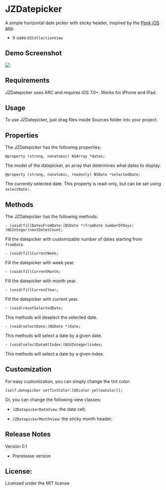 # JZDatepicker

A simple horizontal date picker with sticky header, inspired by the [Peek iOS app](https://itunes.apple.com/us/app/peek-tours-activities/id767696645?mt=8).

* It uses `UICollectionView`

## Demo Screenshot

<img src="https://github.com/haojianzong/JZDatepicker/blob/master/demo.gif" LOOP=INFINITE/>

## Requirements
JZDatepicker uses ARC and requires iOS 7.0+. Works for iPhone and iPad.

## Usage
To use JZDatepicker, just drag files inside Sources folder into your project.

## Properties
The JZDatepicker has the following properties:

    @property (strong, nonatomic) NSArray *dates;
The model of the datepicker, an array that determines what dates to display.

    @property (strong, nonatomic, readonly) NSDate *selectedDate;
The currently selected date. This property is read-only, but can be set using `selectDate:`.

## Methods

The JZDatepicker has the following methods:

    - (void)fillDatesFromDate:(NSDate *)fromDate numberOfDays:(NSInteger)nextDatesCount;
Fill the datepicker with customizable number of dates starting from `fromDate`.

    - (void)fillCurrentWeek;
Fill the datepicker with week year.

    - (void)fillCurrentMonth;
Fill the datepicker with month year.

    - (void)fillCurrentYear;
Fill the datepicker with current year.

    - (void)resetSelectedDate;
This methods will deselect the selected date. 

    - (void)selectDate:(NSDate *)date;
This methods will select a date by a given date.

    - (void)selectDateAtIndex:(NSUInteger)index;
This methods will select a date by a given index.


## Customization

For easy customization, you can simply change the tint color:

    [self.datepicker setTintColor:[UIcolor yellowColor]];

Or, you can change the following view classes:

- `JZDatepickerDateView`: the date cell;

- `JZDatepickerMonthView`: the sticky month header;

## Release Notes

Version 0.1

- Prerelease version

## License:
Licensed under the MIT license
